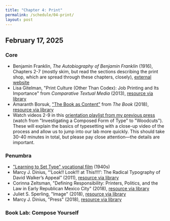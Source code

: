```yaml
---
title: "Chapter 4: Print"
permalink: /schedule/04-print/
layout: post
---
```


## February 17, 2025

### Core

+ Benjamin Franklin, _The Autobiography of Benjamin Franklin_ (1916), Chapters 2-7 (mostly skim, but read the sections describing the print shop, which are spread through these chapters, closely), [external website](https://www.gutenberg.org/files/20203/20203-h/20203-h.htm#II)
+ Lisa Gitelman, "Print Culture (Other Than Codex): Job Printing and Its Importance" from _Comparative Textual Media_ (2013), [resource via library](http://proxy2.library.illinois.edu/login?url=https://www.jstor.org/stable/10.5749/j.ctt5hjjtq.3)
+ Amaranth Borsuk, ["The Book as Content"](https://ebookcentral.proquest.com/lib/uiuc/reader.action?docID=5376610&ppg=79) from _The Book_ (2018), [resource via library](https://ebookcentral.proquest.com/lib/uiuc/detail.action?docID=5376610)
+ Watch videos 2-9 in this [orientation playlist from my previous press](https://www.youtube.com/playlist?list=PL_sY2bPJ-fqe6NL06P_V1WH0ksPQePd2a) (watch from "Investigating a Composed Form of Type" to "Woodcuts"). These will explain the basics of typesetting with a close-up video of the process and allow us to jump into our lab more quickly. This should take 30-40 minutes in total, but please pay close attention—the details are important.

### Penumbra

+ ["Learning to Set Type" vocational film](https://youtu.be/AHrLIVeH1KM) (1940s)
+ Marcy J. Dinius, “‘Look!! Look!!! at This!!!!’: The Radical Typography of David Walker’s Appeal” (2011), [resource via library](https://www-cambridge-org.proxy2.library.illinois.edu/core/journals/pmla/article/look-look-at-this-the-radical-typography-of-david-walkers-appeal/F39DE812CB89744C279FE058C9F7140C)
+ Corinna Zeltsman, "Defining Responsibility: Printers, Politics, and the Law in Early Republican Mexico City" (2018), [resource via library](https://read-dukeupress-edu.proxy2.library.illinois.edu/hahr/article/98/2/189/134042/Defining-Responsibility-Printers-Politics-and-the)
+ Juliet S. Sperling, "Image" (2018), [resource via library](https://muse-jhu-edu.proxy2.library.illinois.edu/article/707742)
+ Marcy J. Dinius, "Press" (2018), [resource via library](https://muse-jhu-edu.proxy2.library.illinois.edu/article/707752)


### Book Lab: Compose Yourself